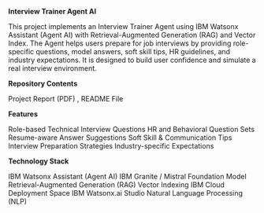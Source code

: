 **Interview Trainer Agent AI**

This project implements an Interview Trainer Agent using IBM Watsonx Assistant (Agent AI) with Retrieval-Augmented Generation (RAG) and Vector Index.
The Agent helps users prepare for job interviews by providing role-specific questions, model answers, soft skill tips, HR guidelines, and industry expectations. It is designed to build user confidence and simulate a real interview environment.


**Repository Contents**

Project Report (PDF) , README File


**Features**

Role-based Technical Interview Questions
HR and Behavioral Question Sets
Resume-aware Answer Suggestions
Soft Skill & Communication Tips
Interview Preparation Strategies
Industry-specific Expectations


**Technology Stack**

IBM Watsonx Assistant (Agent AI)
IBM Granite / Mistral Foundation Model
Retrieval-Augmented Generation (RAG)
Vector Indexing
IBM Cloud Deployment Space
IBM Watsonx.ai Studio
Natural Language Processing (NLP)

